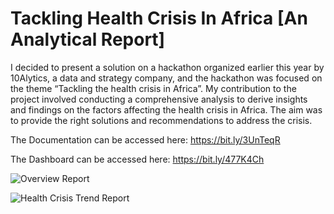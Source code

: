 # Tackling Health Crisis In Africa [An Analytical Report]

I decided to present a solution on a hackathon organized earlier this year by 10Alytics, a data and strategy company, and the hackathon was focused on the theme “Tackling the health crisis in Africa”. My contribution to the project involved conducting a comprehensive analysis to derive insights and findings on the factors affecting the health crisis in Africa. The aim was to provide the right solutions and recommendations to address the crisis.

The Documentation can be accessed here: 
https://bit.ly/3UnTeqR

The Dashboard can be accessed here:
https://bit.ly/477K4Ch

![Overview Report](https://github.com/Savepeter2/Tackling-Health-Crisis-In-Africa-Analytical-Report-/assets/68739792/3a792112-8c38-402d-9de1-a95478449891)

![Health Crisis Trend Report](https://github.com/Savepeter2/Tackling-Health-Crisis-In-Africa-Analytical-Report-/assets/68739792/32704db6-548b-45fd-93c0-8253764bf448)
